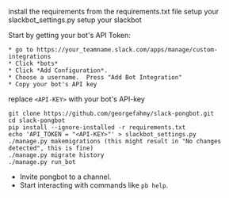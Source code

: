 install the requirements from the requirements.txt file
setup your slackbot_settings.py
setup your slackbot


Start by getting your bot's API Token:

    * go to https://your_teamname.slack.com/apps/manage/custom-integrations
    * Click *bots*
    * Click *Add Configuration*.
    * Choose a username.  Press "Add Bot Integration"
    * Copy your bot's API key

replace `<API-KEY>` with your bot's API-key

```
git clone https://github.com/georgefahmy/slack-pongbot.git
cd slack-pongbot
pip install --ignore-installed -r requirements.txt
echo 'API_TOKEN = "<API-KEY>"' > slackbot_settings.py
./manage.py makemigrations (this might result in "No changes detected", this is fine)
./manage.py migrate history
./manage.py run_bot
```
- Invite pongbot to a channel.
- Start interacting with commands like `pb help`.
